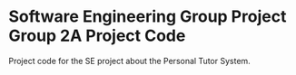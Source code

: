 # Software Engineering Group Project Group 2A Project Code
Project code for the SE project about the Personal Tutor System.
